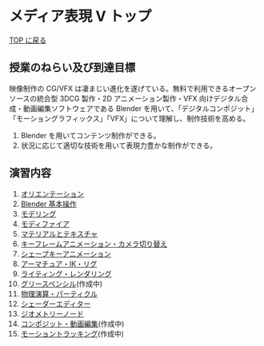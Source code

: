 # メディア表現 V トップ

[TOP に戻る](../../index.md)

## 授業のねらい及び到達目標

映像制作の CG/VFX は凄まじい進化を遂げている。無料で利用できるオープンソースの統合型 3DCG 製作・2D アニメーション製作・VFX 向けデジタル合成・動画編集ソフトウェアである Blender を用いて、「デジタルコンポジット」「モーショングラフィックス」「VFX」について理解し、制作技術を高める。

1. Blender を用いてコンテンツ制作ができる。
2. 状況に応じて適切な技術を用いて表現力豊かな制作ができる。

## 演習内容

1. [オリエンテーション](./mr5_01)
2. [Blender 基本操作](./mr5_02)
3. [モデリング](./mr5_03)
4. [モディファイア](./mr5_04)
5. [マテリアルとテキスチャ](./mr5_05)
6. [キーフレームアニメーション・カメラ切り替え](./mr5_06)
7. [シェープキーアニメーション](./mr5_07)
8. [アーマチュア・IK・リグ](./mr5_08)
9. [ライティング・レンダリング](./mr5_09)
10. [グリースペンシル](./mr5_10)(作成中)
11. [物理演算・パーティクル](./mr5_11)
12. [シェーダーエディター](./mr5_12)
13. [ジオメトリーノード](./mr5_13)
14. [コンポジット・動画編集](./mr5_14)(作成中)
15. [モーショントラッキング](./mr5_15)(作成中)
